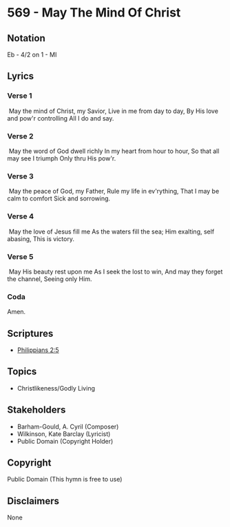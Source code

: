 # 569 - May The Mind Of Christ

## Notation

Eb - 4/2 on 1 - MI

## Lyrics

### Verse 1

  May the mind of Christ, my Savior, Live in me from day to day, By His love and pow'r controlling All I do and say.

### Verse 2

 May the word of God dwell richly In my heart from hour to hour, So that all may see I triumph Only thru  His pow'r. 

### Verse 3

 May the peace of God, my Father, Rule my life in ev'rything, That I may be calm to comfort Sick and sorrowing. 

### Verse 4

 May the love of Jesus fill me As the waters fill the sea; Him exalting, self abasing, This is victory. 

### Verse 5

 May His beauty rest upon me As I seek the lost to win, And may they forget the channel, Seeing only Him. 

### Coda

Amen. 


## Scriptures

- [Philippians 2:5](https://www.biblegateway.com/passage/?search=Philippians%202%3A5)

## Topics

- Christlikeness/Godly Living

## Stakeholders

- Barham-Gould, A. Cyril (Composer)
- Wilkinson, Kate Barclay (Lyricist)
- Public Domain (Copyright Holder)

## Copyright

Public Domain
(This hymn is free to use)

## Disclaimers

None

